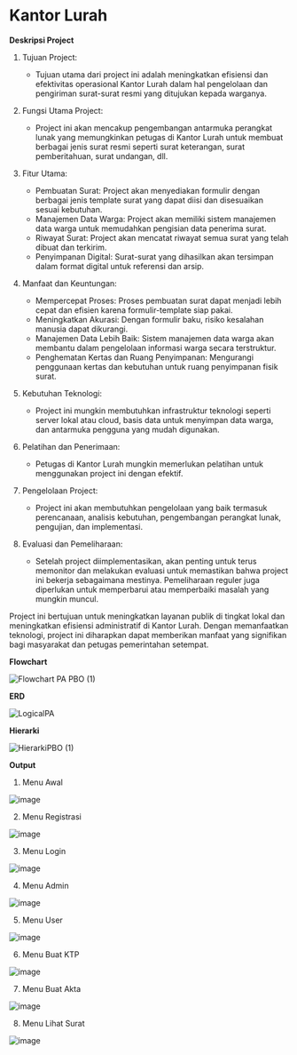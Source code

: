 # Kantor Lurah

**Deskripsi Project**

1. Tujuan Project:
   - Tujuan utama dari project ini adalah meningkatkan efisiensi dan efektivitas operasional Kantor Lurah dalam hal pengelolaan dan pengiriman surat-surat resmi yang ditujukan kepada warganya.

2. Fungsi Utama Project:
   - Project ini akan mencakup pengembangan antarmuka perangkat lunak yang memungkinkan petugas di Kantor Lurah untuk membuat berbagai jenis surat resmi seperti surat keterangan, surat pemberitahuan, surat undangan, dll.

3. Fitur Utama:
   - Pembuatan Surat: Project akan menyediakan formulir dengan berbagai jenis template surat yang dapat diisi dan disesuaikan sesuai kebutuhan.
   - Manajemen Data Warga: Project akan memiliki sistem manajemen data warga untuk memudahkan pengisian data penerima surat.
   - Riwayat Surat: Project akan mencatat riwayat semua surat yang telah dibuat dan terkirim.
   - Penyimpanan Digital: Surat-surat yang dihasilkan akan tersimpan dalam format digital untuk referensi dan arsip.

4. Manfaat dan Keuntungan:
   - Mempercepat Proses: Proses pembuatan surat dapat menjadi lebih cepat dan efisien karena formulir-template siap pakai.
   - Meningkatkan Akurasi: Dengan formulir baku, risiko kesalahan manusia dapat dikurangi.
   - Manajemen Data Lebih Baik: Sistem manajemen data warga akan membantu dalam pengelolaan informasi warga secara terstruktur.
   - Penghematan Kertas dan Ruang Penyimpanan: Mengurangi penggunaan kertas dan kebutuhan untuk ruang penyimpanan fisik surat.

5. Kebutuhan Teknologi:
   - Project ini mungkin membutuhkan infrastruktur teknologi seperti server lokal atau cloud, basis data untuk menyimpan data warga, dan antarmuka pengguna yang mudah digunakan.

6. Pelatihan dan Penerimaan:
   - Petugas di Kantor Lurah mungkin memerlukan pelatihan untuk menggunakan project ini dengan efektif.

7. Pengelolaan Project:
   - Project ini akan membutuhkan pengelolaan yang baik termasuk perencanaan, analisis kebutuhan, pengembangan perangkat lunak, pengujian, dan implementasi.

8. Evaluasi dan Pemeliharaan:
   - Setelah project diimplementasikan, akan penting untuk terus memonitor dan melakukan evaluasi untuk memastikan bahwa project ini bekerja sebagaimana mestinya. Pemeliharaan reguler juga diperlukan untuk memperbarui atau memperbaiki masalah yang mungkin muncul.

Project ini bertujuan untuk meningkatkan layanan publik di tingkat lokal dan meningkatkan efisiensi administratif di Kantor Lurah. Dengan memanfaatkan teknologi, project ini diharapkan dapat memberikan manfaat yang signifikan bagi masyarakat dan petugas pemerintahan setempat.

**Flowchart**

![Flowchart PA PBO (1)](https://github.com/SalvadoreFOSP/PA-PBO-PA-DBD/assets/126777568/b769fb5e-1c30-47c6-8dd9-c95b6c884530)


**ERD**

![LogicalPA](https://github.com/SalvadoreFOSP/PA-PBO-PA-DBD/assets/126777568/42c2f684-a614-405b-ba4c-f6b78898cedf)

**Hierarki**

![HierarkiPBO (1)](https://github.com/SalvadoreFOSP/PA-PBO-PA-DBD/assets/126777568/d547a003-8d52-488c-bb42-d4d045b1d618)


**Output**

1. Menu Awal

![image](https://github.com/SalvadoreFOSP/PA-PBO-PA-DBD/assets/126777568/0fbe1e7b-32a1-420a-9068-52f7c5fe78df)

2. Menu Registrasi

![image](https://github.com/SalvadoreFOSP/PA-PBO-PA-DBD/assets/126777568/bfb935f9-6869-4a19-9d4f-385d49d2b489)

3. Menu Login

![image](https://github.com/SalvadoreFOSP/PA-PBO-PA-DBD/assets/126777568/a3d68e15-7919-4b46-a6d8-5b2a5fed68ad)

4. Menu Admin

![image](https://github.com/SalvadoreFOSP/PA-PBO-PA-DBD/assets/126777568/8fbbbaea-9503-4d82-a1b5-7c45238819a8)

5. Menu User

![image](https://github.com/SalvadoreFOSP/PA-PBO-PA-DBD/assets/126777568/887c7a6a-2ea2-408a-963d-345d72713e18)

6. Menu Buat KTP

![image](https://github.com/SalvadoreFOSP/PA-PBO-PA-DBD/assets/126777568/328241f2-e327-4475-b2c1-736f4a5d2f04)

7. Menu Buat Akta

![image](https://github.com/SalvadoreFOSP/PA-PBO-PA-DBD/assets/126777568/feedfaac-22c4-48e9-a5d7-e98465005603)

8. Menu Lihat Surat

![image](https://github.com/SalvadoreFOSP/PA-PBO-PA-DBD/assets/126777568/f7970c1e-0396-49ea-b94f-815fe39ff7d8)
